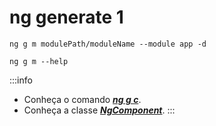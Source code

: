 # ng generate 1

```terminal
ng g m modulePath/moduleName --module app -d
```

```terminal title="Help"
ng g m --help
````

:::info
- Conheça o comando ***[ng g c](https://angular.io/cli/generate#component-command)***.
- Conheça a classe ***[NgComponent](https://angular.io/api/core/Component#description)***.
:::
